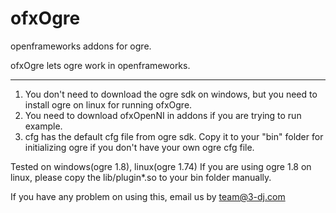 ofxOgre
=======
openframeworks addons for ogre.

ofxOgre lets ogre work in openframeworks.

*******
1. You don't need to download the ogre sdk on windows, but you need to install ogre on linux for running ofxOgre.
1. You need to download ofxOpenNI in addons if you are trying to run example.
2. cfg has the default cfg file from ogre sdk. Copy it to your "bin" folder for initializing ogre if you don't have your own ogre cfg file.

Tested on windows(ogre 1.8), linux(ogre 1.74)
If you are using ogre 1.8 on linux, please copy the lib/plugin*.so to your bin folder manually.

If you have any problem on using this, email us by team@3-dj.com
